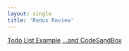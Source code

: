 ```yaml
---
layout: single
title: 'Redux Review'
---
```


[Todo List Example](https://redux.js.org/basics/example)
[...and CodeSandBox](https://codesandbox.io/s/github/reduxjs/redux/tree/master/examples/todos)